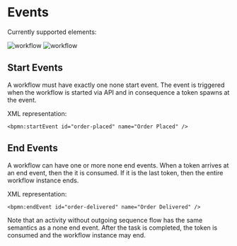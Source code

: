 # Events

Currently supported elements:

![workflow](/bpmn-workflows/none-start-event.png)
![workflow](/bpmn-workflows/none-end-event.png)

## Start Events

A workflow must have exactly one none start event. The event is triggered when the workflow is started via API and in consequence a token spawns at the event.

XML representation:

```
<bpmn:startEvent id="order-placed" name="Order Placed" />
```

## End Events

A workflow can have one or more none end events.
When a token arrives at an end event, then the it is consumed.
If it is the last token, then the entire workflow instance ends.

XML representation:

```
<bpmn:endEvent id="order-delivered" name="Order Delivered" />
```

Note that an activity without outgoing sequence flow has the same semantics as a none end event.
After the task is completed, the token is consumed and the workflow instance may end.
